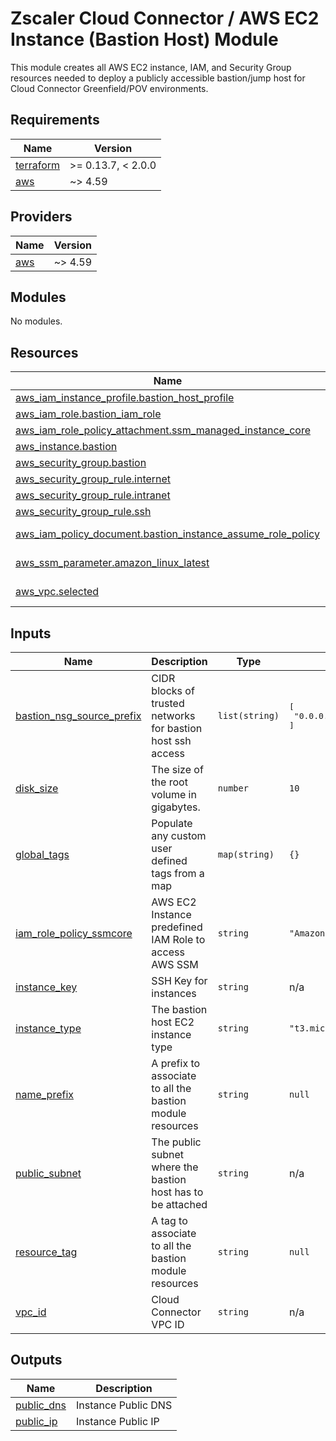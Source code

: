 # Zscaler Cloud Connector / AWS EC2 Instance (Bastion Host) Module

This module creates all AWS EC2 instance, IAM, and Security Group resources needed to deploy a publicly accessible bastion/jump host for Cloud Connector Greenfield/POV environments.

<!-- BEGINNING OF PRE-COMMIT-TERRAFORM DOCS HOOK -->
## Requirements

| Name | Version |
|------|---------|
| <a name="requirement_terraform"></a> [terraform](#requirement\_terraform) | >= 0.13.7, < 2.0.0 |
| <a name="requirement_aws"></a> [aws](#requirement\_aws) | ~> 4.59 |

## Providers

| Name | Version |
|------|---------|
| <a name="provider_aws"></a> [aws](#provider\_aws) | ~> 4.59 |

## Modules

No modules.

## Resources

| Name | Type |
|------|------|
| [aws_iam_instance_profile.bastion_host_profile](https://registry.terraform.io/providers/hashicorp/aws/latest/docs/resources/iam_instance_profile) | resource |
| [aws_iam_role.bastion_iam_role](https://registry.terraform.io/providers/hashicorp/aws/latest/docs/resources/iam_role) | resource |
| [aws_iam_role_policy_attachment.ssm_managed_instance_core](https://registry.terraform.io/providers/hashicorp/aws/latest/docs/resources/iam_role_policy_attachment) | resource |
| [aws_instance.bastion](https://registry.terraform.io/providers/hashicorp/aws/latest/docs/resources/instance) | resource |
| [aws_security_group.bastion](https://registry.terraform.io/providers/hashicorp/aws/latest/docs/resources/security_group) | resource |
| [aws_security_group_rule.internet](https://registry.terraform.io/providers/hashicorp/aws/latest/docs/resources/security_group_rule) | resource |
| [aws_security_group_rule.intranet](https://registry.terraform.io/providers/hashicorp/aws/latest/docs/resources/security_group_rule) | resource |
| [aws_security_group_rule.ssh](https://registry.terraform.io/providers/hashicorp/aws/latest/docs/resources/security_group_rule) | resource |
| [aws_iam_policy_document.bastion_instance_assume_role_policy](https://registry.terraform.io/providers/hashicorp/aws/latest/docs/data-sources/iam_policy_document) | data source |
| [aws_ssm_parameter.amazon_linux_latest](https://registry.terraform.io/providers/hashicorp/aws/latest/docs/data-sources/ssm_parameter) | data source |
| [aws_vpc.selected](https://registry.terraform.io/providers/hashicorp/aws/latest/docs/data-sources/vpc) | data source |

## Inputs

| Name | Description | Type | Default | Required |
|------|-------------|------|---------|:--------:|
| <a name="input_bastion_nsg_source_prefix"></a> [bastion\_nsg\_source\_prefix](#input\_bastion\_nsg\_source\_prefix) | CIDR blocks of trusted networks for bastion host ssh access | `list(string)` | <pre>[<br>  "0.0.0.0/0"<br>]</pre> | no |
| <a name="input_disk_size"></a> [disk\_size](#input\_disk\_size) | The size of the root volume in gigabytes. | `number` | `10` | no |
| <a name="input_global_tags"></a> [global\_tags](#input\_global\_tags) | Populate any custom user defined tags from a map | `map(string)` | `{}` | no |
| <a name="input_iam_role_policy_ssmcore"></a> [iam\_role\_policy\_ssmcore](#input\_iam\_role\_policy\_ssmcore) | AWS EC2 Instance predefined IAM Role to access AWS SSM | `string` | `"AmazonSSMManagedInstanceCore"` | no |
| <a name="input_instance_key"></a> [instance\_key](#input\_instance\_key) | SSH Key for instances | `string` | n/a | yes |
| <a name="input_instance_type"></a> [instance\_type](#input\_instance\_type) | The bastion host EC2 instance type | `string` | `"t3.micro"` | no |
| <a name="input_name_prefix"></a> [name\_prefix](#input\_name\_prefix) | A prefix to associate to all the bastion module resources | `string` | `null` | no |
| <a name="input_public_subnet"></a> [public\_subnet](#input\_public\_subnet) | The public subnet where the bastion host has to be attached | `string` | n/a | yes |
| <a name="input_resource_tag"></a> [resource\_tag](#input\_resource\_tag) | A tag to associate to all the bastion module resources | `string` | `null` | no |
| <a name="input_vpc_id"></a> [vpc\_id](#input\_vpc\_id) | Cloud Connector VPC ID | `string` | n/a | yes |

## Outputs

| Name | Description |
|------|-------------|
| <a name="output_public_dns"></a> [public\_dns](#output\_public\_dns) | Instance Public DNS |
| <a name="output_public_ip"></a> [public\_ip](#output\_public\_ip) | Instance Public IP |
<!-- END OF PRE-COMMIT-TERRAFORM DOCS HOOK -->
